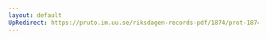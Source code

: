 ```yaml
---
layout: default
UpRedirect: https://pruto.im.uu.se/riksdagen-records-pdf/1874/prot-1874--ak--506/prot-1874--ak--506_028.pdf
---
```

